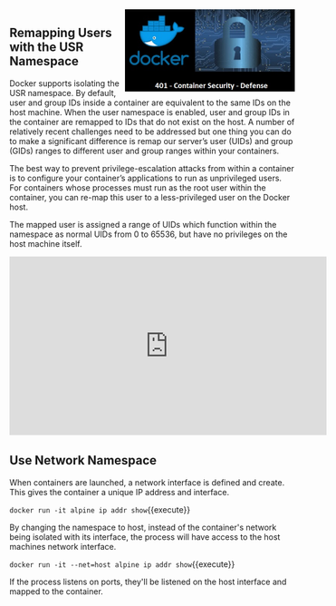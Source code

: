 <img align="right" src="./assets/docker_defense_pic_v1.jpg" width="300">


## Remapping Users with the USR Namespace

Docker supports isolating the USR namespace. By default, user and group IDs inside a container are equivalent to the same  IDs on the host machine.
When the user namespace is enabled, user and group IDs in the container are remapped to IDs that  do not exist on the host.  A number of relatively recent challenges need to be  addressed but one thing you can do to make a significant difference is  remap  our server’s user (UIDs) and group (GIDs) ranges to different  user and group ranges within your containers.

The best way to prevent privilege-escalation attacks from within a container is to configure your container’s applications to run as unprivileged users.
For containers whose processes must run as the root user within the container, you can re-map this user to a less-privileged user on the Docker host.

The mapped user is assigned a range of UIDs which function within the namespace as normal UIDs from 0 to 65536, but have no privileges on the host machine itself.

<iframe width="560" height="315" src="https://www.youtube-nocookie.com/embed/wMjHunoR0zQ" frameborder="0" allow="accelerometer; autoplay; encrypted-media; gyroscope; picture-in-picture" allowfullscreen></iframe>


## Use Network Namespace

When containers are launched, a network interface is defined and  create. This gives the container a unique IP address and interface.

`docker run -it alpine ip addr show`{{execute}}

By changing the namespace to host, instead of the  container's network being isolated with its interface, the process will  have access to the host machines network interface.

`docker run -it --net=host alpine ip addr show`{{execute}}

If the process listens on ports, they'll be listened on the host interface and mapped to the container.

